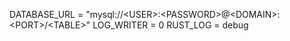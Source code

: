 DATABASE_URL = "mysql://<USER\>:<PASSWORD\>@<DOMAIN\>:<PORT\>/<TABLE\>"
LOG_WRITER = 0
RUST_LOG = debug